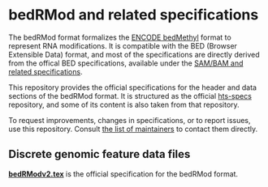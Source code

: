 bedRMod and related specifications
==================================

The bedRMod format formalizes the [ENCODE bedMethyl](https://www.encodeproject.org/data-standards/wgbs) format to represent RNA modifications. It is compatible with the BED (Browser Extensible Data) format, and most of the specifications are directly derived from the offical 
BED specifications, available under the [SAM/BAM and related specifications](http://samtools.github.io/hts-specs).

This repository provides the official specifications for the header and data sections of the bedRMod format. It is structured as the 
official [hts-specs](https://github.com/samtools/hts-specs/) repository, and some of its content is also taken from that repository.

To request improvements, changes in specifications, or to report issues, use this repository. Consult [the list of maintainers](MAINTAINERS.md) to 
contact them directly.


Discrete genomic feature data files
-----------------------------------

**[bedRModv2.tex]** is the official specification for the bedRMod format.


[bedRModv2.tex]:    https://dieterich-lab.github.io/euf-specs/bedRModv2.pdf
